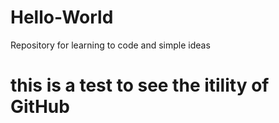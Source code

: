 # Hello-World
Repository for learning to code and simple ideas
# this is a test to see the itility of GitHub

